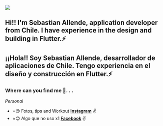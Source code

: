 ![](https://github.com/Ssebv/Ssebv/source.gif)
## Hi!! I'm Sebastian Allende, application developer from Chile. I have experience in the design and building in Flutter.⚡

## ¡¡Hola!! Soy Sebastian Allende, desarrollador de aplicaciones de Chile. Tengo experiencia en el diseño y construcción en Flutter.⚡

### Where can you find me 💬. . .

_Personal_


* :star::blush: Fotos, tips and Workout **[Instagram](https://www.instagram.com/Ssebv_)** :v:
* :star::blush: Algo que no uso x1 **[Facebook](https://facebook.com/SebaAllende77)** :v:







